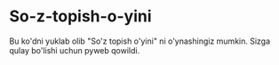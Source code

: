 # So-z-topish-o-yini
Bu ko'dni yuklab olib "So'z topish o'yini" ni o'ynashingiz mumkin. Sizga qulay bo'lishi uchun pyweb qowildi.
